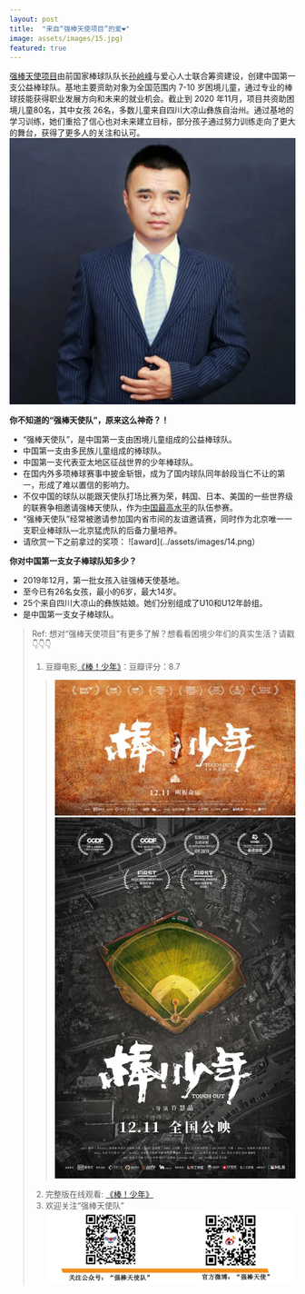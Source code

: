 ```yaml
---
layout: post
title:  "来自“强棒天使项目”的爱❤️"
image: assets/images/15.jpg)
featured: true
---
```

[强棒天使项目](https://baike.baidu.com/item/%E5%BC%BA%E6%A3%92%E5%A4%A9%E4%BD%BF%E9%A1%B9%E7%9B%AE/53242363)由前国家棒球队队长[孙岭峰](https://baike.baidu.com/item/%E5%AD%99%E5%B2%AD%E5%B3%B0)与爱心人士联合筹资建设，创建中国第一支公益棒球队。基地主要资助对象为全国范围内 7-10 岁困境儿童，通过专业的棒球技能获得职业发展方向和未来的就业机会。截止到 2020 年11月，项目共资助困境儿童80名，其中女孩 26名，多数儿童来自四川大凉山彝族自治州。通过基地的学习训练，她们重拾了信心也对未来建立目标，部分孩子通过努力训练走向了更大的舞台，获得了更多人的关注和认可。
![sunlingfeng](../assets/images/14.png) 

**你不知道的“强棒天使队”，原来这么神奇？！**
+ “强棒天使队”，是中国第一支由困境儿童组成的公益棒球队。
+ 中国第一支由多民族儿童组成的棒球队。
+ 中国第一支代表亚太地区征战世界的少年棒球队。
+ 在国内外多项棒球赛事中披金斩银，成为了国内球队同年龄段当仁不让的第一，形成了难以置信的影响力。
+ 不仅中国的球队以能跟天使队打场比赛为荣，韩国、日本、美国的一些世界级的联赛争相邀请强棒天使队，作为<u>中国最高水平</u>的队伍参赛。
+ “强棒天使队”经常被邀请参加国内省市间的友谊邀请赛，同时作为北京唯一一支职业棒球队—北京猛虎队的后备力量培养。
+ 请欣赏一下之前拿过的奖项：
![award](../assets/images/14.png）

**你对中国第一支女子棒球队知多少？**
* 2019年12月，第一批女孩入驻强棒天使基地。
* 至今已有26名女孩，最小的6岁，最大14岁。
* 25个来自四川大凉山的彝族姑娘。她们分别组成了U10和U12年龄组。
* 是中国第一支女子棒球队。

> Ref: 想对“强棒天使项目”有更多了解？想看看困境少年们的真实生活？请戳👇👇👇
> 1. 豆瓣电影[《棒！少年》](https://movie.douban.com/subject/34930862/)：豆瓣评分：8.7
> > ![movie1](../assets/images/15.jpg)
> > ![movie2](../assets/images/16.png)
> 2. 完整版在线观看: [《棒！少年》](https://www.iqiyi.com/v_21qpuwqny8o.html)
> 3. 欢迎关注“强棒天使队”
> ![attention](../assets/images/13.png)
